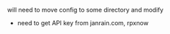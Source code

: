 will need to move config to some directory and modify

* need to get API key from janrain.com, rpxnow
